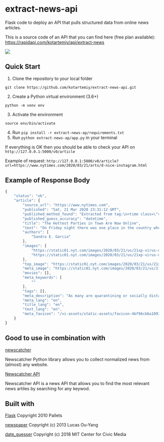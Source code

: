 # extract-news-api
Flask code to deploy an API that pulls structured data from online news articles.

This is a source code of an API that you can find here (free plan available): https://rapidapi.com/kotartemiy/api/extract-news




![](extract_image.png)


## Quick Start
1. Clone the repository to your local folder 

`git clone https://github.com/kotartemiy/extract-news-api.git`

2. Create a Python virtual environment (3.6+)

`python -m venv env`

3. Activate the environment

`source env/bin/activate`

4. Run `pip install -r extract-news-ap/requirements.txt`
5. Run `python extract-news-ap/app.py` in your terminal 

If everything is OK then you should be able to check your API on `http://127.0.0.1:5000/v0/article`

Example of request: `http://127.0.0.1:5000/v0/article?url=https://www.nytimes.com/2020/03/21/arts/d-nice-instagram.html`

## Example of Response Body
``` javascript
{
    "status": "ok",
    "article": {
        "source_url": "https://www.nytimes.com",
        "published": "Sat, 21 Mar 2020 23:31:12 GMT",
        "published_method_found": "Extracted from tag:\n<time class=\"css-1sbuyqj e16638kd4\" datetime=\"2020-03-21T19:31:12-04:00\">March 21, 2020</time>",
        "published_guess_accuracy": "datetime",
        "title": "The Hottest Parties in Town Are Now Online",
        "text": "On Friday night there was one place in the country where you could take part in a social gathering and not be afraid of spreading or contracting the coronavirus.\n\nOver 4,000 people were in attendance, including headliners like Jennifer Lopez, Drake, Naomi Campbell, Diddy, Mary J. Blige, DJ Khaled, T.I., Queen Latifah and Tracee Ellis Ross.\n\nThere was no charge at the door, no security, no drink minimum and you could attend in your pajamas from the comfort of your own home.\n\nThe party, named Homeschoolin’, was easy to find: It was on D.J. D-Nice’s Instagram live.\n\nSince Wednesday, Derrick Jones, 49, more popularly known as D-Nice, has held streams of hourslong jam sessions from his home in Los Angeles. He plays all of the hits, new and old, but you never hear the same song twice.",
        "authors": [
            "Sandra E. Garcia"
        ],
        "images": [
            "https://static01.nyt.com/images/2020/03/21/us/21xp-virus-digitalparties-image/21xp-virus-digitalparties-image-articleLarge.jpg?quality=75&auto=webp&disable=upscale",
            "https://static01.nyt.com/images/2020/03/21/us/21xp-virus-digitalparties-image/21xp-virus-digitalparties-image-facebookJumbo.jpg"
        ],
        "top_image": "https://static01.nyt.com/images/2020/03/21/us/21xp-virus-digitalparties-image/21xp-virus-digitalparties-image-facebookJumbo.jpg",
        "meta_image": "https://static01.nyt.com/images/2020/03/21/us/21xp-virus-digitalparties-image/21xp-virus-digitalparties-image-facebookJumbo.jpg",
        "movies": [],
        "meta_keywords": [
            ""
        ],
        "tags": [],
        "meta_description": "As many are quarantining or socially distancing themselves to curb the spread of the coronavirus, the party has moved to social media.",
        "meta_lang": "en",
        "title_lang": "en",
        "text_lang": "en",
        "meta_favicon": "/vi-assets/static-assets/favicon-4bf96cb6a1093748bf5b3c429accb9b4.ico"
    }
}
```

## Good to use in combination with
[newscatcher](https://github.com/kotartemiy/newscatcher)

Newscatcher Python library allows you to collect normalized news from (almost) any website.

[Newscatcher API](https://newscatcherapi.com/)

Newscatcher API is a news API that allows you to find the most relevant news artiles by searching for any keywod. 


## Built with
[Flask](https://github.com/pallets/flask) Copyright 2010 Pallets

[newspaper](https://github.com/codelucas/newspaper) Copyright (c) 2013 Lucas Ou-Yang

[date_guesser](https://github.com/mitmedialab/date_guesser) Copyright (c) 2018 MIT Center for Civic Media

